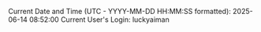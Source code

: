 Current Date and Time (UTC - YYYY-MM-DD HH:MM:SS formatted): 2025-06-14 08:52:00
Current User's Login: luckyaiman
